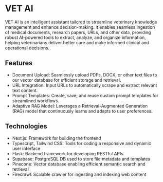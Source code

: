 # VET AI

VET AI is an intelligent assistant tailored to streamline veterinary knowledge management and enhance decision-making. 
It enables seamless ingestion of medical documents, research papers, URLs, and other data, providing robust AI-powered 
tools to extract, analyze, and organize information, helping veterinarians deliver better care and make informed clinical 
and operational decisions.

## Features
- Document Upload: Seamlessly upload PDFs, DOCX, or other text files to our vector database for efficient storage and retrieval.
- URL Integration: Input URLs to automatically scrape and extract relevant text content.
- Prompt Templates: Create, save, and reuse custom prompt templates for streamlined workflows.
- Adaptive RAG Model: Leverages a Retrieval-Augmented Generation (RAG) model that continuously learns and adapts to user preferences.

## Technologies
- Next.js: Framework for building the frontend
- Typescript, Tailwind CSS: Tools for coding a responsive and dynamic user interface
- Flask: Backend framework for developing RESTful APIs
- Supabase: PostgreSQL DB used to store file metadata and templates
- Pinecone: Vector database enabling efficient semantic search and retrieval
- Firecrawl: Scalable crawler for ingesting and indexing web content

